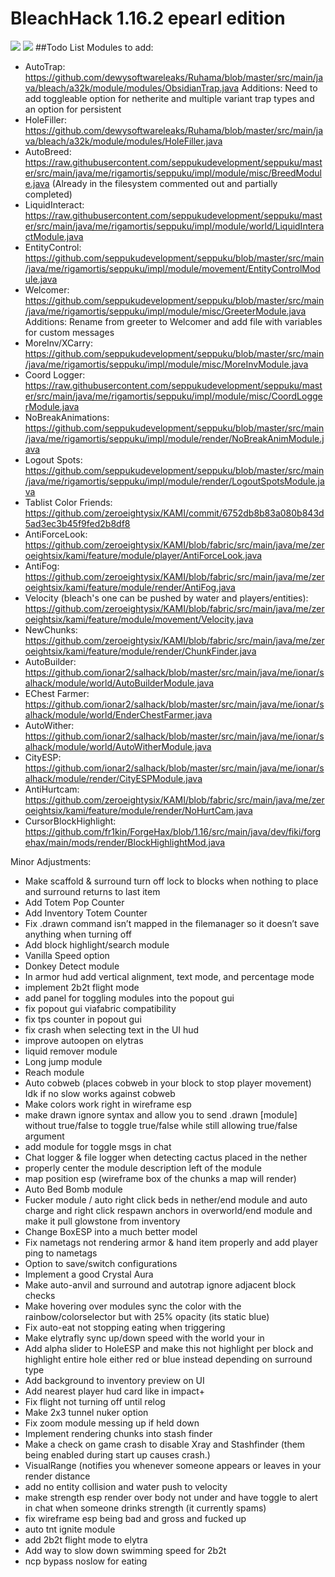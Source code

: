 # BleachHack 1.16.2 epearl edition
![](https://img.shields.io/github/last-commit/22s/bleachhack-1.16-epearl-edition.svg)
![](https://img.shields.io/github/languages/code-size/22s/bleachhack-1.16-epearl-edition.svg)
##Todo List
Modules to add:
- AutoTrap: <https://github.com/dewysoftwareleaks/Ruhama/blob/master/src/main/java/bleach/a32k/module/modules/ObsidianTrap.java>
Additions: Need to add toggleable option for netherite and multiple variant trap types and an option for persistent
- HoleFiller: <https://github.com/dewysoftwareleaks/Ruhama/blob/master/src/main/java/bleach/a32k/module/modules/HoleFiller.java>
- AutoBreed: <https://raw.githubusercontent.com/seppukudevelopment/seppuku/master/src/main/java/me/rigamortis/seppuku/impl/module/misc/BreedModule.java> (Already in the filesystem commented out and partially completed)
- LiquidInteract: <https://raw.githubusercontent.com/seppukudevelopment/seppuku/master/src/main/java/me/rigamortis/seppuku/impl/module/world/LiquidInteractModule.java>
- EntityControl: <https://github.com/seppukudevelopment/seppuku/blob/master/src/main/java/me/rigamortis/seppuku/impl/module/movement/EntityControlModule.java>
- Welcomer: <https://github.com/seppukudevelopment/seppuku/blob/master/src/main/java/me/rigamortis/seppuku/impl/module/misc/GreeterModule.java>
Additions: Rename from greeter to Welcomer and add file with variables for custom messages
- MoreInv/XCarry: <https://github.com/seppukudevelopment/seppuku/blob/master/src/main/java/me/rigamortis/seppuku/impl/module/misc/MoreInvModule.java>
- Coord Logger: <https://raw.githubusercontent.com/seppukudevelopment/seppuku/master/src/main/java/me/rigamortis/seppuku/impl/module/misc/CoordLoggerModule.java>
- NoBreakAnimations: <https://github.com/seppukudevelopment/seppuku/blob/master/src/main/java/me/rigamortis/seppuku/impl/module/render/NoBreakAnimModule.java>
- Logout Spots: <https://github.com/seppukudevelopment/seppuku/blob/master/src/main/java/me/rigamortis/seppuku/impl/module/render/LogoutSpotsModule.java>
- Tablist Color Friends: <https://github.com/zeroeightysix/KAMI/commit/6752db8b83a080b843d5ad3ec3b45f9fed2b8df8>
- AntiForceLook: <https://github.com/zeroeightysix/KAMI/blob/fabric/src/main/java/me/zeroeightsix/kami/feature/module/player/AntiForceLook.java>
- AntiFog: <https://github.com/zeroeightysix/KAMI/blob/fabric/src/main/java/me/zeroeightsix/kami/feature/module/render/AntiFog.java>
- Velocity (bleach's one can be pushed by water and players/entities): <https://github.com/zeroeightysix/KAMI/blob/fabric/src/main/java/me/zeroeightsix/kami/feature/module/movement/Velocity.java>
- NewChunks: <https://github.com/zeroeightysix/KAMI/blob/fabric/src/main/java/me/zeroeightsix/kami/feature/module/render/ChunkFinder.java>
- AutoBuilder: <https://github.com/ionar2/salhack/blob/master/src/main/java/me/ionar/salhack/module/world/AutoBuilderModule.java>
- EChest Farmer: <https://github.com/ionar2/salhack/blob/master/src/main/java/me/ionar/salhack/module/world/EnderChestFarmer.java>
- AutoWither: <https://github.com/ionar2/salhack/blob/master/src/main/java/me/ionar/salhack/module/world/AutoWitherModule.java>
- CityESP: <https://github.com/ionar2/salhack/blob/master/src/main/java/me/ionar/salhack/module/render/CityESPModule.java>
- AntiHurtcam: <https://github.com/zeroeightysix/KAMI/blob/fabric/src/main/java/me/zeroeightsix/kami/feature/module/render/NoHurtCam.java>
- CursorBlockHighlight: <https://github.com/fr1kin/ForgeHax/blob/1.16/src/main/java/dev/fiki/forgehax/main/mods/render/BlockHighlightMod.java>

Minor Adjustments:
- Make scaffold & surround turn off lock to blocks when nothing to place and surround returns to last item
- Add Totem Pop Counter
- Add Inventory Totem Counter
- Fix .drawn command isn’t mapped in the filemanager so it doesn’t save anything when turning off
- Add block highlight/search module
- Vanilla Speed option
- Donkey Detect module
- In armor hud add vertical alignment, text mode, and percentage mode
- implement 2b2t flight mode
- add panel for toggling modules into the popout gui
- fix popout gui viafabric compatibility
- fix tps counter in popout gui
- fix crash when selecting text in the UI hud
- improve autoopen on elytras
- liquid remover module
- Long jump module
- Reach module
- Auto cobweb (places cobweb in your block to stop player movement)  Idk if no slow works against cobweb
- Make colors work right in wireframe esp
- make drawn ignore syntax and allow you to send .drawn [module] without true/false to toggle true/false while still allowing true/false argument
- add module for toggle msgs in chat
- Chat logger & file logger when detecting cactus placed in the nether
- properly center the module description left of the module
- map position esp (wireframe box of the chunks a map will render)
- Auto Bed Bomb module
- Fucker module / auto right click beds in nether/end module and auto charge and right click respawn anchors in overworld/end module and make it pull glowstone from inventory
- Change BoxESP into a much better model
- Fix nametags not rendering armor & hand item properly and add player ping to nametags
- Option to save/switch configurations
- Implement a good Crystal Aura
- Make auto-anvil and surround and autotrap ignore adjacent block checks
- Make hovering over modules sync the color with the rainbow/colorselector but with 25% opacity (its static blue)
- Fix auto-eat not stopping eating when triggering
- Make elytrafly sync up/down speed with the world your in
- Add alpha slider to HoleESP and make this not highlight per block and highlight entire hole either red or blue instead depending on surround type
- Add background to inventory preview on UI
- Add nearest player hud card like in impact+
- Fix flight not turning off until relog
- Make 2x3 tunnel nuker option
- Fix zoom module messing up if held down
- Implement rendering chunks into stash finder
- Make a check on game crash to disable Xray and Stashfinder (them being enabled during start up causes crash.)
- VisualRange (notifies you whenever someone appears or leaves in your render distance
- add no entity collision and water push to velocity
- make strength esp render over body not under and have toggle to alert in chat when someone drinks strength (it currently spams)
- fix wireframe esp being bad and gross and fucked up
- auto tnt ignite module
- add 2b2t flight mode to elytra
- Add way to slow down swimming speed for 2b2t
- ncp bypass noslow for eating